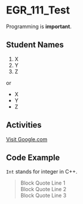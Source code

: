 # EGR_111_Test

Programming is **important**.

## Student Names

1. X
2. Y
3. Z

or

- X
- Y
- Z

## Activities

[Visit Google.com](https://www.google.com)

## Code Example

`Int` stands for integer in C++.

> Block Quote Line 1    
> Block Quote Line 2    
> Block Quote Line 3    
